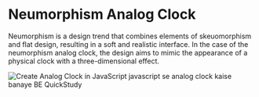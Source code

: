 # Neumorphism Analog Clock

Neumorphism is a design trend that combines elements of skeuomorphism and flat design, resulting in a soft and realistic interface. In the case of the neumorphism analog clock, the design aims to mimic the appearance of a physical clock with a three-dimensional effect.

![Create Analog Clock in JavaScript  javascript se analog clock kaise banaye  BE QuickStudy](https://github.com/mt057/Neumorphism-Analog-Clock/assets/82698555/8d43dd25-1d53-47b6-8cb6-32dc09bcd944)
